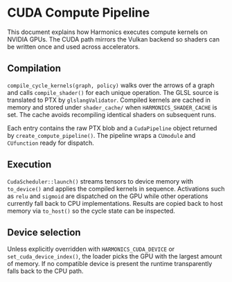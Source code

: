 # CUDA Compute Pipeline

This document explains how Harmonics executes compute kernels on NVIDIA GPUs.
The CUDA path mirrors the Vulkan backend so shaders can be written once and
used across accelerators.

## Compilation

`compile_cycle_kernels(graph, policy)` walks over the arrows of a graph and
calls `compile_shader()` for each unique operation. The GLSL source is
translated to PTX by `glslangValidator`. Compiled kernels are cached in memory
and stored under `shader_cache/` when `HARMONICS_SHADER_CACHE` is set. The
cache avoids recompiling identical shaders on subsequent runs.

Each entry contains the raw PTX blob and a `CudaPipeline` object returned by
`create_compute_pipeline()`. The pipeline wraps a `CUmodule` and `CUfunction`
ready for dispatch.

## Execution

`CudaScheduler::launch()` streams tensors to device memory with `to_device()` and
applies the compiled kernels in sequence. Activations such as `relu` and
`sigmoid` are dispatched on the GPU while other operations currently fall back to
CPU implementations. Results are copied back to host memory via `to_host()` so
the cycle state can be inspected.

## Device selection

Unless explicitly overridden with `HARMONICS_CUDA_DEVICE` or
`set_cuda_device_index()`, the loader picks the GPU with the largest amount of
memory. If no compatible device is present the runtime transparently falls back
to the CPU path.
